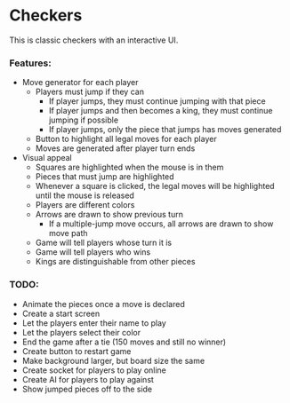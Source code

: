 # Checkers
This is classic checkers with an interactive UI.

### Features:
- Move generator for each player
  - Players must jump if they can
    - If player jumps, they must continue jumping with that piece
    - If player jumps and then becomes a king, they must continue jumping if possible
    - If player jumps, only the piece that jumps has moves generated
  - Button to highlight all legal moves for each player
  - Moves are generated after player turn ends
- Visual appeal
  - Squares are highlighted when the mouse is in them
  - Pieces that must jump are highlighted
  - Whenever a square is clicked, the legal moves will be highlighted until the mouse is released
  - Players are different colors
  - Arrows are drawn to show previous turn
    - If a multiple-jump move occurs, all arrows are drawn to show move path
  - Game will tell players whose turn it is
  - Game will tell players who wins
  - Kings are distinguishable from other pieces


### TODO:
- Animate the pieces once a move is declared
- Create a start screen
- Let the players enter their name to play
- Let the players select their color
- End the game after a tie (150 moves and still no winner)
- Create button to restart game
- Make background larger, but board size the same
- Create socket for players to play online
- Create AI for players to play against
- Show jumped pieces off to the side
